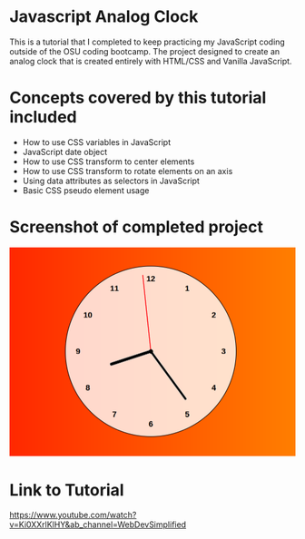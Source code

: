 # Javascript Analog Clock

This is a tutorial that I completed to keep practicing my JavaScript coding outside of the OSU coding bootcamp. The project designed to create an analog clock that is created entirely with HTML/CSS and Vanilla JavaScript.

# Concepts covered by this tutorial included

- How to use CSS variables in JavaScript
- JavaScript date object
- How to use CSS transform to center elements
- How to use CSS transform to rotate elements on an axis
- Using data attributes as selectors in JavaScript
- Basic CSS pseudo element usage

# Screenshot of completed project
![Analog Clock](https://raw.githubusercontent.com/mdurst365/javascript_analog_clock/main/screenshot.png)

# Link to Tutorial
https://www.youtube.com/watch?v=Ki0XXrlKlHY&ab_channel=WebDevSimplified
